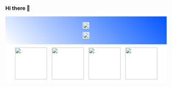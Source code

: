 ### Hi there 👋

<div style="display: flex; flex-direction: column; align-items:center; gap:15px; background: linear-gradient(45deg, #fff, #0054ff); padding: 20px">
    <div style="display:flex; background:#fff; outline:2px solid #fff">
        <img class="img" src="https://github-readme-stats.vercel.app/api?username=jvds-dev&show_icons=true&theme=tokyonight">
    </div>
    <div style="display:flex; background:#fff; outline:2px solid #fff">
        <img class="img" src="https://github-readme-stats.vercel.app/api/top-langs/?username=anuraghazra&hide_progress=true&langs_count=4&theme=tokyonight">
    </div>
</div>


<div style="display:flex; gap: 15px;padding:10px;background:#fff;; align-items:center; justify-content: center;">
    <img src="https://raw.githubusercontent.com/jvds-dev/images/main/html.png?token=GHSAT0AAAAAACHM2TUZ62A6ETWADYZARMSQZIHTGTQ" width="100">
    <img src="https://raw.githubusercontent.com/jvds-dev/images/main/css.png?token=GHSAT0AAAAAACHM2TUYR72X4ZAWFOYKLRL2ZIHTHHA" width='100'>
    <img src="https://raw.githubusercontent.com/jvds-dev/images/main/js.png?token=GHSAT0AAAAAACHM2TUZGTIR2MCG3LVIDZ7MZIHTIXQ" width="100">
    <img src="https://raw.githubusercontent.com/jvds-dev/images/main/pythonB.png?token=GHSAT0AAAAAACHM2TUZ7HH4NELSI67YOSDEZIHTJAA" width="100">
</div>